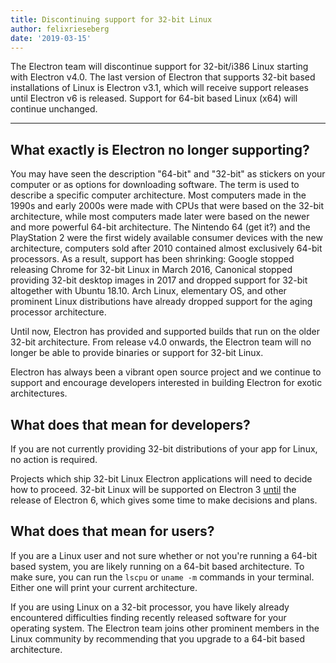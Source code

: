 ```yaml
---
title: Discontinuing support for 32-bit Linux
author: felixrieseberg
date: '2019-03-15'
---
```


The Electron team will discontinue support for 32-bit/i386 Linux starting with Electron v4.0. The last version of Electron that supports 32-bit based installations of Linux is Electron v3.1, which will receive support releases until Electron v6 is released. Support for 64-bit based Linux (x64) will continue unchanged.

---

## What exactly is Electron no longer supporting?

You may have seen the description "64-bit" and "32-bit" as stickers on your computer or as options for downloading software. The term is used to describe a specific computer architecture. Most computers made in the 1990s and early 2000s were made with CPUs that were based on the 32-bit architecture, while most computers made later were based on the newer and more powerful 64-bit architecture. The Nintendo 64 (get it?) and the PlayStation 2 were the first widely available consumer devices with the new architecture, computers sold after 2010 contained almost exclusively 64-bit processors. As a result, support has been shrinking: Google stopped releasing Chrome for 32-bit Linux in March 2016, Canonical stopped providing 32-bit desktop images in 2017 and dropped support for 32-bit altogether with Ubuntu 18.10. Arch Linux, elementary OS, and other prominent Linux distributions have already dropped support for the aging processor architecture.

Until now, Electron has provided and supported builds that run on the older 32-bit architecture. From release v4.0 onwards, the Electron team will no longer be able to provide binaries or support for 32-bit Linux.

Electron has always been a vibrant open source project and we continue to support and encourage developers interested in building Electron for exotic architectures.

## What does that mean for developers?

If you are not currently providing 32-bit distributions of your app for Linux, no action is required.

Projects which ship 32-bit Linux Electron applications will need to decide how to proceed. 32-bit Linux will be supported on Electron 3 [until](https://electronjs.org/docs/tutorial/support#supported-versions) the release of Electron 6, which gives some time to make decisions and plans.

## What does that mean for users?

If you are a Linux user and not sure whether or not you're running a 64-bit based system, you are likely running on a 64-bit based architecture. To make sure, you can run the `lscpu` or `uname -m` commands in your terminal. Either one will print your current architecture.

If you are using Linux on a 32-bit processor, you have likely already encountered difficulties finding recently released software for your operating system. The Electron team joins other prominent members in the Linux community by recommending that you upgrade to a 64-bit based architecture.

